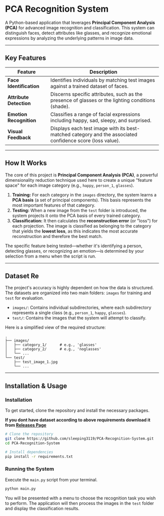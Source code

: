 # PCA Recognition System

A Python-based application that leverages **Principal Component Analysis (PCA)** for advanced image recognition and classification. This system can distinguish faces, detect attributes like glasses, and recognize emotional expressions by analyzing the underlying patterns in image data.

---

## Key Features

| Feature               | Description                                                                                              |
| --------------------- | -------------------------------------------------------------------------------------------------------- |
| **Face Identification** | Identifies individuals by matching test images against a trained dataset of faces.                     |
| **Attribute Detection** | Discerns specific attributes, such as the presence of glasses or the lighting conditions (shade).        |
| **Emotion Recognition** | Classifies a range of facial expressions including happy, sad, sleepy, and surprised.                    |
| **Visual Feedback** | Displays each test image with its best-matched category and the associated confidence score (loss value). |

---

## How It Works

The core of this project is **Principal Component Analysis (PCA)**, a powerful dimensionality reduction technique used here to create a unique "feature space" for each image category (e.g., `happy`, `person_1`, `glasses`).

1.  **Training:** For each category in the `images` directory, the system learns a **PCA basis** (a set of principal components). This basis represents the most important features of that category.
2.  **Testing:** When a new image from the `test` folder is introduced, the system projects it onto the PCA basis of every trained category.
3.  **Classification:** It then calculates the **reconstruction error** (or "loss") for each projection. The image is classified as belonging to the category that yields the **lowest loss**, as this indicates the most accurate reconstruction and therefore the best match.

The specific feature being tested—whether it's identifying a person, detecting glasses, or recognizing an emotion—is determined by your selection from a menu when the script is run.

---

## Dataset Re

The project's accuracy is highly dependent on how the data is structured. The datasets are organized into two main folders: `images` for training and `test` for evaluation.

-   `images/`: Contains individual subdirectories, where each subdirectory represents a single class (e.g., `person_1`, `happy`, `glasses`).
-   `test/`: Contains the images that the system will attempt to classify.

Here is a simplified view of the required structure:

```
.
├── images/
│   ├── category_1/      # e.g., 'glasses'
│   ├── category_2/      # e.g., 'noglasses'
│   └── ...
└── test/
    ├── test_image_1.jpg
    └── ...
```

---

## Installation & Usage

### Installation

To get started, clone the repository and install the necessary packages.

**If you dont have dataset according to above requirements download it from [Releases Page](https://github.com/sleeping3119/PCA-Recognition-System/releases)**
```bash
# Clone the repository
git clone https://github.com/sleeping3119/PCA-Recognition-System.git
cd PCA-Recognition-System

# Install dependencies
pip install -r requirements.txt
```

### Running the System

Execute the `main.py` script from your terminal.

```bash
python main.py
```

You will be presented with a menu to choose the recognition task you wish to perform. The application will then process the images in the `test` folder and display the classification results.
